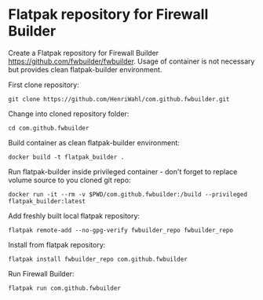 Flatpak repository for Firewall Builder
==============================================

Create a Flatpak repository for Firewall Builder https://github.com/fwbuilder/fwbuilder. Usage of container is not necessary but provides clean flatpak-builder environment.

First clone repository:

`git clone https://github.com/HenriWahl/com.github.fwbuilder.git`

Change into cloned repository folder:

`cd com.github.fwbuilder`

Build container as clean flatpak-builder environment:

`docker build -t flatpak_builder .`

Run flatpak-builder inside privileged container - don't forget to replace volume source to you cloned git repo:

`docker run -it --rm -v $PWD/com.github.fwbuilder:/build --privileged flatpak_builder:latest`

Add freshly built local flatpak repository:

`flatpak remote-add --no-gpg-verify fwbuilder_repo fwbuilder_repo`

Install from flatpak repository:

`flatpak install fwbuilder_repo com.github.fwbuilder`

Run Firewall Builder:

`flatpak run com.github.fwbuilder`
